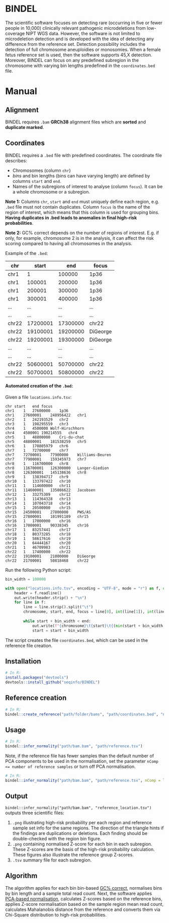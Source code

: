 # BINDEL

The scientific software focuses on detecting rare (occurring in five or fewer people in 10,000) clinically relevant pathogenic microdeletions from low-coverage NIPT WGS data. 
However, the software is not limited to microdeletion detection and is developed with the idea of detecting any difference from the reference set. Detection possibility includes the detection of full chromosome aneuploidies or monosomies. When a female fetus reference set is used, then the software supports 45,X detection. Moreover, BINDEL can focus on any predefined subregion in the chromosome with varying bin lengths predefined in the `coordinates.bed` file.

# Manual

## Alignment
BINDEL requires `.bam` **GRCh38** alignment files which are **sorted** and **duplicate marked**.

## Coordinates
BINDEL requires a `.bed` file with predefined coordinates. The coordinate file describes:
* Chromosomes (column `chr`)
* *bins* and bin lengths (bins can have varying length) are defined by columns `start` and `end`.
* Names of the subregions of interest to analyse (column `focus`). It can be a whole chromosome or a subregion.

**Note 1:** Columns `chr`, `start` and `end` must uniquely define each region, e.g. `.bed` file must not contain duplicates. Column `focus` is the name of the region of interest, which means that this column is used for grouping bins. **Having duplicates in .bed leads to anomalies in final high-risk probabilities**.

**Note 2:** GC% correct depends on the number of regions of interest. E.g. if only, for example, chromosome 2 is in the analysis, it can affect the risk scoring compared to having all chromosomes in the analysis.

Example of the `.bed`:

| chr  | start | end | focus |
| ------------- | ------------- | ------------- | ------------- |
| chr1  | 1  | 100000 | 1p36 |
| chr1  | 100001  | 200000 | 1p36 |
| chr1  | 200001  | 300000 | 1p36 |
| chr1  | 300001  | 400000 | 1p36 |
| ...  | ...  | ... | ... |
| ...  | ...  | ... | ... |
| chr22  | 17200001  | 17300000 | chr22 |
| chr22  | 19100001  | 19200000 | DiGeorge |
| chr22  | 19200001  | 19300000 | DiGeorge |
| ...  | ...  | ... | ... |
| ...  | ...  | ... | ... |
| chr22  | 50600001  | 50700000 | chr22 |
| chr22  | 50700001  | 50800000 | chr22 |

#### Automated creation of the `.bed`:

Given a file `locations.info.tsv`:
```TSV
chr	start	end	focus
chr1	1	27600000	1p36
chr1	27600001	248956422	chr1
chr2	1	242193529	chr2
chr3	1	198295559	chr3
chr4	1	4500000	Wolf-Hirschhorn
chr4	4500001	190214555	chr4
chr5	1	48800000	Cri-du-chat
chr5	48800001	181538259	chr5
chr6	1	170805979	chr6
chr7	1	72700000	chr7
chr7	72700001	77900000	Williams-Beuren
chr7	77900001	159345973	chr7
chr8	1	116700000	chr8
chr8	116700001	126300000	Langer-Giedion
chr8	126300001	145138636	chr8
chr9	1	138394717	chr9
chr10	1	133797422	chr10
chr11	1	114600000	chr11
chr11	114600001	135086622	Jacobsen
chr12	1	33275309	chr12
chr13	1	114364328	chr13
chr14	1	107043718	chr14
chr15	1	20500000	chr15
chr15	24500001	27800000	PWS/AS
chr15	27800001	101991189	chr15
chr16	1	17000000	chr16
chr16	17000001	90338345	chr16
chr17	1	83257441	chr17
chr18	1	80373285	chr18
chr19	1	58617616	chr19
chr20	1	64444167	chr20
chr21	1	46709983	chr21
chr22	1	17400000	chr22
chr22	19100001	21000000	DiGeorge
chr22	21700001	50818468	chr22

```
Run the following Python script:
```python
bin_width = 100000

with open("locations.info.tsv", encoding = "UTF-8", mode = "r") as f, open("coordinates.bed",  encoding = "UTF-8", mode = "w") as out:
    header = f.readline()
    out.write(header.strip() + "\n")
    for line in f:
        line = line.strip().split("\t")
        chromosome, start, end, focus = line[0], int(line[1]), int(line[2]), line[3]        
    
        while start + bin_width < end:
            out.write(f"{chromosome}\t{start}\t{(min(start + bin_width - 1, end))}\t{focus}\n")
            start = start + bin_width
```
The script creates the file `coordinates.bed`, which can be used in the reference file creation.

## Installation
```R
# In R:
install.packages("devtools")
devtools::install_github("seqinfo/BINDEL")
```
## Reference creation
```R
# In R:
bindel::create_reference("path/folder/bams", "path/coordinates.bed", "name_of_the_output")
```
## Usage
```R
# In R:
bindel::infer_normality("path/bam.bam", "path/reference.tsv")
```
Note, if the reference file has fewer samples than the default number of PCA components to be used in the normalisation, set the parameter `nComp <= number of reference samples` or turn off PCA normalisation.

```R
# In R:
bindel::infer_normality("path/bam.bam", "path/reference.tsv", nComp = less_than_n_samples_in_reference)
```

## Output
`bindel::infer_normality("path/bam.bam", "reference_location.tsv")` outputs three scientific files:
1. `.png` illustrating high-risk probability per each region and reference sample set info for the same regions. The direction of the triangle hints if the findings are duplications or deletions. Each finding should be double-checked with the region bin figure.
2. `.png` containing normalised Z-score for each bin in each subregion. These Z-scores are the basis of the high-risk probability calculation. These figures also illustrate the reference group Z-scores.
3. `.tsv` summary file for each subregion.
## Algorithm
The algorithm applies for each bin bin-based [GC% correct](https://dx.doi.org/10.1038%2Fs41598-017-02031-5), normalises bins by bin length and a sample total read count. Next, the software applies [PCA-based normalisation](https://doi.org/10.1038/gim.2018.32), calculates Z-scores based on the reference bins, applies Z-score normalisation based on the sample region mean read count, calculates Mahalanobis distance from the reference and converts them via Chi-Square distribution to high-risk probabilities.
